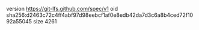 version https://git-lfs.github.com/spec/v1
oid sha256:d2463c72c4ff4abf97d98eebcf1af0e8edb42da7d3c6a8b4ced72f1092a55045
size 4261
